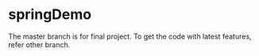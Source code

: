 # springDemo
The master branch is for final project.
To get the code with latest features, refer other branch.
